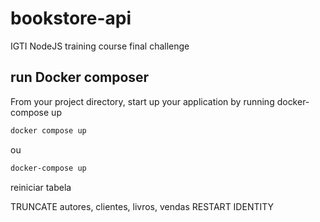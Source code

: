 # bookstore-api
 IGTI NodeJS training course final challenge

## run Docker composer
From your project directory, start up your application by running docker-compose up

```bash
docker compose up
```
ou

```bash
docker-compose up
```

reiniciar tabela

TRUNCATE autores, clientes, livros, vendas RESTART IDENTITY